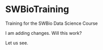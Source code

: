 # SWBioTraining
Training for the SWBio Data Science Course

I am adding changes. Will this work?

Let us see.
